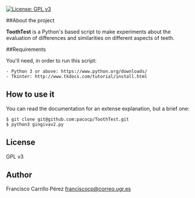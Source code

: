 [![License: GPL v3](https://img.shields.io/badge/License-AGPL%20v3-blue.svg)](http://www.gnu.org/licenses/agpl-3.0)

##About the project

**ToothTest** is a Python's based script to make experiments about the evaluation of differences and similarities on different aspects
of teeth.

##Requirements

You'll need, in order to run this script:
```
- Python 3 or above: https://www.python.org/downloads/
- Tkinter: http://www.tkdocs.com/tutorial/install.html

```

## How to use it

You can read the documentation for an extense explanation, but a brief one:

```
$ git clone git@github.com:pacocp/ToothTest.git
$ python3 gingivav2.py

```

## License

GPL v3

## Author

Francisco Carrillo Pérez <franciscocp@correo.ugr.es>
